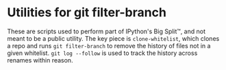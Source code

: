 # Utilities for git filter-branch

These are scripts used to perform part of IPython's Big Split™, and not meant to be a public utility.
The key piece is `clone-whitelist`,
which clones a repo and runs `git filter-branch` to remove the history of files not in a given whitelist.
`git log --follow` is used to track the history across renames within reason.
